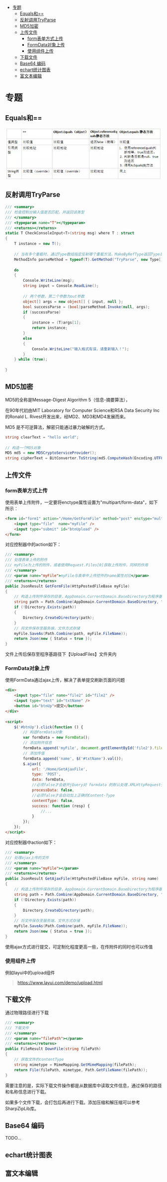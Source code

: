 <!-- TOC -->

- [专题](#专题)
    - [Equals和==](#equals和)
    - [反射调用TryParse](#反射调用tryparse)
    - [MD5加密](#md5加密)
    - [上传文件](#上传文件)
        - [form表单方式上传](#form表单方式上传)
        - [FormData对象上传](#formdata对象上传)
        - [使用组件上传](#使用组件上传)
    - [下载文件](#下载文件)
    - [Base64 编码](#base64-编码)
    - [echart统计图表](#echart统计图表)
    - [富文本编辑](#富文本编辑)

<!-- /TOC -->

<a id="markdown-专题" name="专题"></a>
# 专题

<a id="markdown-equals和" name="equals和"></a>
## Equals和==

![](../assets/Other/equals-compare.png)


<a id="markdown-反射调用tryparse" name="反射调用tryparse"></a>
## 反射调用TryParse
```cs
/// <summary>
/// 检查控制台输入值是否匹配，并返回该类型
/// </summary>
/// <typeparam name="T"></typeparam>
/// <returns></returns>
static T CheckConsoleInput<T>(string msg) where T : struct
{
    T instance = new T();

    // 当有多个重载时，通过Type数组指定反射哪个重载方法，MakeByRefType返回Type类型
    MethodInfo parseMethod = typeof(T).GetMethod("TryParse", new Type[] { typeof(string), typeof(T).MakeByRefType() });

    do
    {
        Console.WriteLine(msg);
        string input = Console.ReadLine();

        // 两个参数，第二个参数为out参数
        object[] args = new object[] { input, null };
        bool successParse = (bool)parseMethod.Invoke(null, args);
        if (successParse)
        {
            instance = (T)args[1];
            return instance;
        }
        else
        {
            Console.WriteLine("输入格式有误，请重新输入！");
        }
    } while (true);

}
```

<a id="markdown-md5加密" name="md5加密"></a>
## MD5加密
MD5的全称是Message-Digest Algorithm 5（信息-摘要算法），

在90年代初由MIT Laboratory for Computer Science和RSA Data Security Inc的Ronald L. Rivest开发出来，经MD2、MD3和MD4发展而来。

MD5 是不可逆算法，解密只能通过暴力破解的方式。

```cs
string clearText = "hello world";

// 构造一个MD5对象
MD5 md5 = new MD5CryptoServiceProvider();
string cipherText = BitConverter.ToString(md5.ComputeHash(Encoding.UTF8.GetBytes(clearText))).Replace("-", "");
```

<a id="markdown-上传文件" name="上传文件"></a>
## 上传文件

<a id="markdown-form表单方式上传" name="form表单方式上传"></a>
### form表单方式上传
使用表单上传附件，一定要将enctype属性设置为"multipart/form-data"，如下所示：

```html
<form id="form1" action="/Home/GetFormFile" method="post" enctype="multipart/form-data" >
    <input type="file"  name="myFile" />
    <input type="submit" id="btnUpload" />
</form>
```

对应控制器中的action如下：
```cs
/// <summary>
/// 处理表单上传的附件
/// myFile为上传的附件，或者使用Request.Files[0]获取上传附件，同样的作用
/// </summary>
/// <param name="myFile">myFile与表单中上传控件的name属性对应</param>
/// <returns></returns>
public JsonResult GetFormFile(HttpPostedFileBase myFile)
{
    // 构造上传附件保存的目录，AppDomain.CurrentDomain.BaseDirectory为程序基路径
    string path = Path.Combine(AppDomain.CurrentDomain.BaseDirectory, "UploadFiles");
    if (!Directory.Exists(path))
    {
        Directory.CreateDirectory(path);
    }
    // 将文件保存至服务端，文件方式存储
    myFile.SaveAs(Path.Combine(path, myFile.FileName));
    return Json(new { Status = true });
}
```

文件上传后保存至程序基路径下【UploadFiles】文件夹内

<a id="markdown-formdata对象上传" name="formdata对象上传"></a>
### FormData对象上传

使用FormData通过ajax上传，解决了表单提交刷新页面的问题

```html
<div>
    <input type="file" name="file2" id="file2" />
    <input type="text" id="txtName" />
    <button id="btnUp">提交</button>
</div>

<script>
    $('#btnUp').click(function () {
        // 构造FormData对象
        var formData = new FormData();
        // 添加附件信息
        formData.append('myFile', document.getElementById('file2').files[0]);
        // 添加传值
        formData.append('name', $('#txtName').val());
        $.ajax({
            url: '/Home/GetAjaxFile',
            type: 'POST',
            data: formData,
            //必须false才会避开jQuery对 formdata 的默认处理.XMLHttpRequest会对 formdata 进行正确的处理.
            processData: false,
            //必须false才会自动加上正确的Content-Type
            contentType: false,
            success: function (resp) {
                //...
            }
        });
    });
</script>
```

对应控制器中action如下：
```cs
/// <summary>
/// 处理ajax上传的文件
/// </summary>
/// <param name="myFile"></param>
/// <returns></returns>
public JsonResult GetAjaxFile(HttpPostedFileBase myFile, string name)
{
    // 构造上传附件保存的目录，AppDomain.CurrentDomain.BaseDirectory为程序基路径
    string path = Path.Combine(AppDomain.CurrentDomain.BaseDirectory, "UploadFiles");
    if (!Directory.Exists(path))
    {
        Directory.CreateDirectory(path);
    }
    // 将文件保存至服务端，文件方式存储
    myFile.SaveAs(Path.Combine(path, myFile.FileName));
    return Json(new { Status = true });
}
```

使用ajax方式进行提交，可定制化程度更高一些，在传附件的同时也可以传值

<a id="markdown-使用组件上传" name="使用组件上传"></a>
### 使用组件上传

例如layui中的upload组件

> https://www.layui.com/demo/upload.html


<a id="markdown-下载文件" name="下载文件"></a>
## 下载文件

通过物理路径进行下载
```cs
/// <summary>
/// 下载文件
/// </summary>
/// <param name="filePath"></param>
/// <returns></returns>
public FileResult DownFile(string filePath)
{
    // 获取文件的contentType
    string mimetype = MimeMapping.GetMimeMapping(filePath);
    return File(filePath, mimetype, Path.GetFileName(filePath));
}
```

需要注意的是，实际下载文件操作都是从数据库中读取文件信息，通过保存的路径和名称信息进行下载。

如果多个文件下载，会打包后再进行下载。添加压缩和解压缩可以参考SharpZipLib库。

<a id="markdown-base64-编码" name="base64-编码"></a>
## Base64 编码
TODO...

<a id="markdown-echart统计图表" name="echart统计图表"></a>
## echart统计图表

<a id="markdown-富文本编辑" name="富文本编辑"></a>
## 富文本编辑

